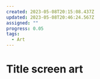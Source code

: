 ```yaml
---
created: 2023-05-08T20:15:08.437Z
updated: 2023-05-08T20:46:24.567Z
assigned: ""
progress: 0.05
tags:
  - Art
---
```


# Title screen art
